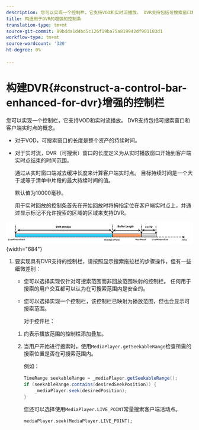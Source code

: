 ```yaml
---
description: 您可以实现一个控制栏，它支持VOD和实时流播放。 DVR支持包括可搜索窗口和客户端实时点的概念。
title: 构造用于DVR的增强的控制条
translation-type: tm+mt
source-git-commit: 89bdda1d4bd5c126f19ba75a819942df901183d1
workflow-type: tm+mt
source-wordcount: '320'
ht-degree: 0%

---
```



# 构建DVR{#construct-a-control-bar-enhanced-for-dvr}增强的控制栏

您可以实现一个控制栏，它支持VOD和实时流播放。 DVR支持包括可搜索窗口和客户端实时点的概念。

* 对于VOD，可搜索窗口的长度是整个资产的持续时间。
* 对于实时流，DVR（可搜索）窗口的长度定义为从实时播放窗口开始到客户端实时点结束的时间范围。

   通过从实时窗口端减去缓冲长度来计算客户端实时点。 目标持续时间是一个大于或等于清单中片段的最大持续时间的值。

   默认值为10000毫秒。

   用于实时回放的控制条首先在开始回放时将拇指定位在客户端实时点上，并通过显示标记不允许搜索的区域的区域来支持DVR。

<!--<a id="fig_37A39A28BA714BA5A2C461357ED5BD41"></a>-->

![](assets/dvr-window.PNG){width=&quot;684&quot;}

1. 要实现具有DVR支持的控制栏，请按照显示搜索拖拉栏的步骤操作，但有一些细微差别：

   * 您可以选择实现仅针对可搜索范围而非回放范围映射的控制栏。 任何用于搜索的用户交互都可以认为在可搜索范围内是安全的。
   * 您可以选择实现一个控制栏，该控制栏已映射为播放范围，但也会显示可搜索范围。

      对于控件栏：
   1. 向表示播放范围的控制栏添加叠加。
   1. 当用户开始进行搜索时，使用`MediaPlayer.getSeekableRange`检查所需的搜索位置是否在可搜索范围内。

      例如：

      ```java
      TimeRange seekableRange = _mediaPlayer.getSeekableRange(); 
      if (seekableRange.contains(desiredSeekPosition)) { 
          _mediaPlayer.seek(desiredPosition); 
      }
      ```

      您还可以选择使用`MediaPlayer.LIVE_POINT`常量搜索客户端活动点。

      ```
      mediaPlayer.seek(MediaPlayer.LIVE_POINT);
      ```
